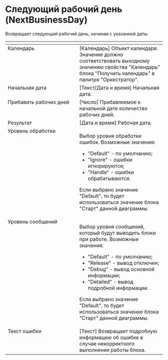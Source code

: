 # Следующий рабочий день (NextBusinessDay)

Возвращает следующий рабочий день, начиная с указанной даты.

<table data-header-hidden><thead><tr><th width="294.53338623046875" valign="top"></th><th width="320.21661376953125" valign="top"></th></tr></thead><tbody><tr><td valign="top">Календарь</td><td valign="top">[Календарь] Объект календаря. Значение должно соответствовать выходному значению свойства "Календарь" блока "Получить календарь" в палитре "Оркестратор".</td></tr><tr><td valign="top">Начальная дата</td><td valign="top">[Текст/Дата и время] Начальная дата.</td></tr><tr><td valign="top">Прибавить рабочих дней</td><td valign="top">[Число] Прибавляемое к начальной дате количество рабочих дней.</td></tr><tr><td valign="top">Результат</td><td valign="top">[Дата и время] Рабочая дата.</td></tr><tr><td valign="top">Уровень обработки</td><td valign="top"><p>Выбор уровня обработки ошибок. Возможные значения: </p><ul><li>"Default" - по умолчанию; </li><li>"Ignore" - ошибки игнорируются; </li><li>"Handle" - ошибки обрабатываются. </li></ul><p>Если выбрано значение "Default", то будет использоваться значение блока "Старт" данной диаграммы.</p></td></tr><tr><td valign="top">Уровень сообщений</td><td valign="top"><p>Выбор уровня сообщений, который будут выводить блоки при работе. Возможные значения: </p><ul><li>"Default" - по умолчанию; </li><li>"Release" - вывод отключен; </li><li>"Debug" - вывод основной информации; </li><li>"Detailed" - вывод подробной информации. </li></ul><p>Если выбрано значение "Default", то будет использоваться значение блока "Старт" данной диаграммы.</p></td></tr><tr><td valign="top">Текст ошибки</td><td valign="top">[Текст] Возвращает подробную информацию об ошибке в случае некорректного выполнения работы блока.</td></tr></tbody></table>
